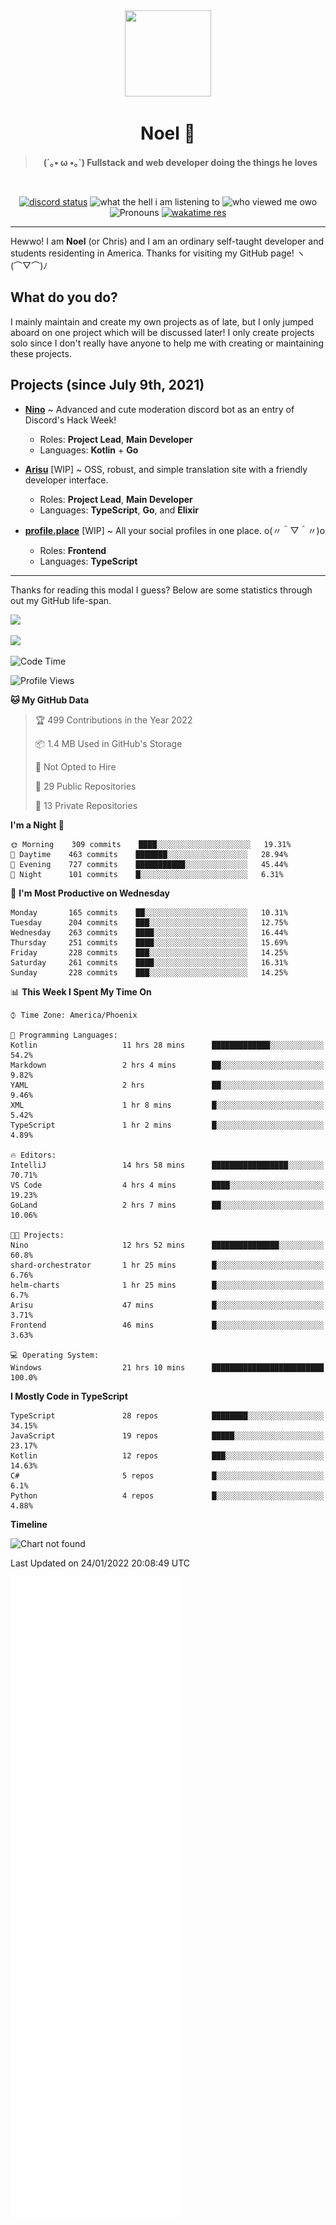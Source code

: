 <div align='center'>
  <div align='center'>
    <img
      src='https://cdn.floofy.dev/art/icons/icon_cinnamonserval.png'
      width='138'
      height='138'
    />
  </div>
  <h1>Noel 🐾</h1>
  <blockquote><strong>(´｡• ω •｡`) Fullstack and web developer doing the things he loves</strong></blockquote>

  <br />

  <a href='https://discord.com/users/280158289667555328' target='_blank'><img alt="discord status" src="https://dev.discordprofiles.me/badge/status/280158289667555328" /></a>
  <img alt="what the hell i am listening to" src="https://dev.discordprofiles.me/badge/spotify/280158289667555328" />
  <img alt="who viewed me owo" src="https://komarev.com/ghpvc/?username=auguwu" />
  <img alt='Pronouns' src='https://img.shields.io/endpoint?url=https://pronoundb.org/shields/6004d014406af11e4593a013' />
  <a href="https://wakatime.com/@auguwu" target='_blank'>
    <img alt='wakatime res' src='https://wakatime.com/badge/user/89736485-42ec-4c0f-a2f3-481db74514dc.svg' />
  </a>
</div>

<hr />

Hewwo! I am **Noel** (or Chris) and I am an ordinary self-taught developer and students residenting in America. Thanks for visiting my GitHub page! ヽ(⌒▽⌒)ﾉ

## What do you do?
I mainly maintain and create my own projects as of late, but I only jumped aboard on one project which will be discussed later! I only create projects
solo since I don't really have anyone to help me with creating or maintaining these projects.

## Projects (since July 9th, 2021)
- [**Nino**](https://nino.sh) ~ Advanced and cute moderation discord bot as an entry of Discord's Hack Week!
  - Roles: **Project Lead**, **Main Developer**
  - Languages: **Kotlin** + **Go**

- [**Arisu**](https://arisu.land) [WIP] ~ OSS, robust, and simple translation site with a friendly developer interface.
  - Roles: **Project Lead**, **Main Developer**
  - Languages: **TypeScript**, **Go**, and **Elixir**

- [**profile.place**](https://profile.place) [WIP] ~ All your social profiles in one place. o(〃＾▽＾〃)o
  - Roles: **Frontend**
  - Languages: **TypeScript**

---

Thanks for reading this modal I guess? Below are some statistics through out my GitHub life-span.

![](https://github-readme-stats.vercel.app/api?username=auguwu&count_private=true&show_icons=true&theme=gruvbox)

![](https://github-readme-stats.vercel.app/api/top-langs/?username=auguwu&layout=compact&theme=gruvbox)

<!--START_SECTION:waka-->
![Code Time](http://img.shields.io/badge/Code%20Time-2%2C661%20hrs%2030%20mins-blue)

![Profile Views](http://img.shields.io/badge/Profile%20Views-4-blue)

**🐱 My GitHub Data** 

> 🏆 499 Contributions in the Year 2022
 > 
> 📦 1.4 MB Used in GitHub's Storage 
 > 
> 🚫 Not Opted to Hire
 > 
> 📜 29 Public Repositories 
 > 
> 🔑 13 Private Repositories  
 > 
**I'm a Night 🦉** 

```text
🌞 Morning    309 commits    ████░░░░░░░░░░░░░░░░░░░░░   19.31% 
🌆 Daytime    463 commits    ███████░░░░░░░░░░░░░░░░░░   28.94% 
🌃 Evening    727 commits    ███████████░░░░░░░░░░░░░░   45.44% 
🌙 Night      101 commits    █░░░░░░░░░░░░░░░░░░░░░░░░   6.31%

```
📅 **I'm Most Productive on Wednesday** 

```text
Monday       165 commits    ██░░░░░░░░░░░░░░░░░░░░░░░   10.31% 
Tuesday      204 commits    ███░░░░░░░░░░░░░░░░░░░░░░   12.75% 
Wednesday    263 commits    ████░░░░░░░░░░░░░░░░░░░░░   16.44% 
Thursday     251 commits    ████░░░░░░░░░░░░░░░░░░░░░   15.69% 
Friday       228 commits    ███░░░░░░░░░░░░░░░░░░░░░░   14.25% 
Saturday     261 commits    ████░░░░░░░░░░░░░░░░░░░░░   16.31% 
Sunday       228 commits    ███░░░░░░░░░░░░░░░░░░░░░░   14.25%

```


📊 **This Week I Spent My Time On** 

```text
⌚︎ Time Zone: America/Phoenix

💬 Programming Languages: 
Kotlin                   11 hrs 28 mins      █████████████░░░░░░░░░░░░   54.2% 
Markdown                 2 hrs 4 mins        ██░░░░░░░░░░░░░░░░░░░░░░░   9.82% 
YAML                     2 hrs               ██░░░░░░░░░░░░░░░░░░░░░░░   9.46% 
XML                      1 hr 8 mins         █░░░░░░░░░░░░░░░░░░░░░░░░   5.42% 
TypeScript               1 hr 2 mins         █░░░░░░░░░░░░░░░░░░░░░░░░   4.89%

🔥 Editors: 
IntelliJ                 14 hrs 58 mins      █████████████████░░░░░░░░   70.71% 
VS Code                  4 hrs 4 mins        ████░░░░░░░░░░░░░░░░░░░░░   19.23% 
GoLand                   2 hrs 7 mins        ██░░░░░░░░░░░░░░░░░░░░░░░   10.06%

🐱‍💻 Projects: 
Nino                     12 hrs 52 mins      ███████████████░░░░░░░░░░   60.8% 
shard-orchestrator       1 hr 25 mins        █░░░░░░░░░░░░░░░░░░░░░░░░   6.76% 
helm-charts              1 hr 25 mins        █░░░░░░░░░░░░░░░░░░░░░░░░   6.7% 
Arisu                    47 mins             █░░░░░░░░░░░░░░░░░░░░░░░░   3.71% 
Frontend                 46 mins             █░░░░░░░░░░░░░░░░░░░░░░░░   3.63%

💻 Operating System: 
Windows                  21 hrs 10 mins      █████████████████████████   100.0%

```

**I Mostly Code in TypeScript** 

```text
TypeScript               28 repos            ████████░░░░░░░░░░░░░░░░░   34.15% 
JavaScript               19 repos            █████░░░░░░░░░░░░░░░░░░░░   23.17% 
Kotlin                   12 repos            ███░░░░░░░░░░░░░░░░░░░░░░   14.63% 
C#                       5 repos             █░░░░░░░░░░░░░░░░░░░░░░░░   6.1% 
Python                   4 repos             █░░░░░░░░░░░░░░░░░░░░░░░░   4.88%

```


**Timeline**

![Chart not found](https://raw.githubusercontent.com/auguwu/auguwu/master/charts/bar_graph.png) 


 Last Updated on 24/01/2022 20:08:49 UTC
<!--END_SECTION:waka-->

![](./github-metrics.svg)
